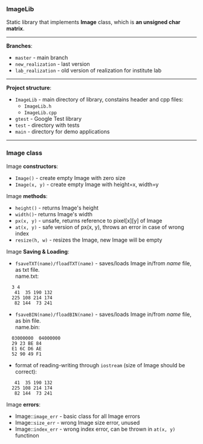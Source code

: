 ### ImageLib
Static library that implements **Image** class, which is **an unsigned char matrix**.

---

**Branches**:
- `master` - main branch
- `new_realization` - last version
- `lab_realization` - old version of realization for institute lab

---

**Project structure**:

- `ImageLib` - main directory of library, constains header and cpp files:
	- `ImageLib.h`
	- `ImageLib.cpp`
- `gtest` - Google Test library
- `test` - directory with tests
- `main` - directory for demo applications

---

### Image class

Image **constructors**:
- `Image()` - create empty Image with zero size
- `Image(x, y)` - create empty Image with height=x, width=y

Image **methods**:
- `height()` - returns Image's height
- `width()`- returns Image's width
- `px(x, y)` - unsafe, returns reference to pixel\[x\]\[y\] of Image
- `at(x, y)` - safe version of px(x, y), throws an error in case of wrong index
- `resize(h, w)` - resizes the Image, new Image will be empty

Image **Saving & Loading**:
- `fsaveTXT(name)/floadTXT(name)` - saves/loads Image in/from *name* file, as txt file.  
name.txt:
```
  3 4
   41  35 190 132
  225 108 214 174
   82 144  73 241
```
- `fsaveBIN(name)/floadBIN(name)` - saves/loads Image in/from *name* file, as bin file.  
name.bin:
```
  03000000  04000000
  29 23 BE 84
  E1 6C D6 AE
  52 90 49 F1
```

- format of reading-writing through `iostream` (size of Image should be correct):
```
   41  35 190 132
  225 108 214 174
   82 144  73 241
```

Image **errors**:
- Image::`image_err` - basic class for all Image errors
- Image::`size_err` - wrong Image size error, unused
- Image::`index_err` - wrong index error, can be thrown in `at(x, y)` functinon
